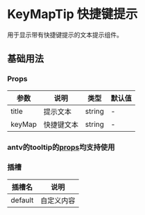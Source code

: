 # KeyMapTip 快捷键提示

用于显示带有快捷键提示的文本提示组件。
<script setup>
    import Basic from './Basic.vue'
</script>

## 基础用法

<Basic/>


### Props

| 参数 | 说明 | 类型 | 默认值 |
| --- | --- | --- | --- |
| title | 提示文本 | string | - |
| keyMap | 快捷键文本 | string | - |

### antv的tooltip的[props](https://www.antdv.com/components/tooltip-cn#api)均支持使用

### 插槽

| 插槽名 | 说明 |
| --- | --- |
| default | 自定义内容 | 